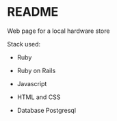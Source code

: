 # README

Web page for a local hardware store 

Stack used:

* Ruby

* Ruby on Rails

* Javascript

* HTML and CSS

* Database Postgresql

